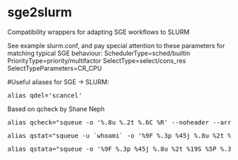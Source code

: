 # sge2slurm
Compatibility wrappers for adapting SGE workflows to SLURM

See example slurm.conf, and pay special attention to these parameters for matching typical SGE behaviour:
SchedulerType=sched/builtin
PriorityType=priority/multifactor
SelectType=select/cons_res
SelectTypeParameters=CR_CPU


#Useful aliases for SGE -> SLURM:
<pre>alias qdel='scancel'</pre>

Based on qcheck by Shane Neph
<pre>alias qcheck="squeue -o '%.8u %.2t %.6C %R' --noheader --array | awk -v me=`whoami` 'BEGIN {mecntr=0;waitcntr=0;allwaitcntr=0;smartcntr=0;neversatisfiedcntr=0;allsmartcntr=0;allneversatisfiedcntr=0;allnum=0} {num=\$3; allnum+=num; if ( \$2~/R/ ) {  ; } if (\$2 ~/PD/) {allwaitcntr+=num; if (\$4~/\(Dependency\)/ || \$4~/\(JobHeldUser\)/) allsmartcntr+=num; if (\$4~/\(DependencyNeverSatisfied\)/) allneversatisfiedcntr+=num; } if (\$1 == me) { mecntr+=num; if (\$2 ~ /PD/ ) {waitcntr+=num; if ( \$4~/\(Dependency\)/ || \$4~/\(JobHeldUser\)/) smartcntr+=num; if (\$4~/\(DependencyNeverSatisfied\)/) neversatisfiedcntr+=num; } } } END { print \" All Jobs: \"allnum; print \"   Running: \"allnum-allwaitcntr; print \"   Waiting: \"allwaitcntr; print \"      Resource: \"allwaitcntr-allsmartcntr; print \"      Designed: \"allsmartcntr; print \"      Orphaned: \"allneversatisfiedcntr; print \" My Jobs: \"mecntr; print \"   Running: \"mecntr-waitcntr; print \"   Waiting: \"waitcntr; print \"      Resource: \"waitcntr-smartcntr; print \"      Designed: \"smartcntr; print \"      Orphaned: \"neversatisfiedcntr; }' - && date"
</pre>

<pre>alias qstat="squeue -u `whoami` -o '%9F %.3p %45j %.8u %2t %19S %5P %.3C %.10K %R' -S 'P,-t,B,-p'"</pre>

<pre>alias qstata="squeue -o '%9F %.3p %45j %.8u %2t %19S %5P %.3C %.10K %R' -S 'P,-t,B,-p'"</pre>
